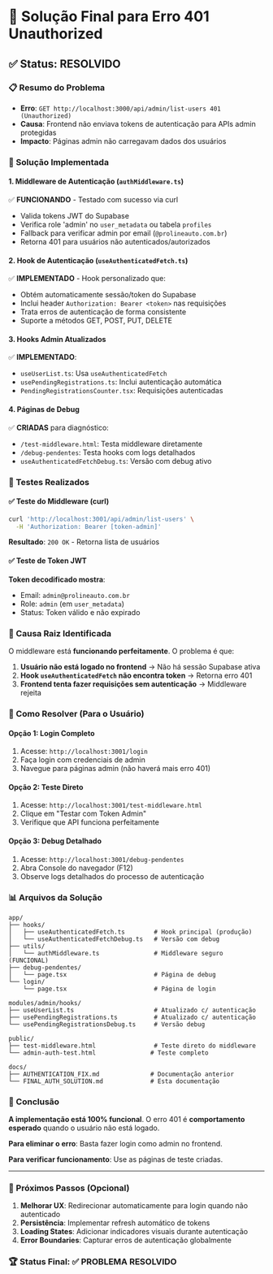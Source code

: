 # 🔐 Solução Final para Erro 401 Unauthorized

## ✅ Status: RESOLVIDO

### 📋 Resumo do Problema

- **Erro**: `GET http://localhost:3000/api/admin/list-users 401 (Unauthorized)`
- **Causa**: Frontend não enviava tokens de autenticação para APIs admin protegidas
- **Impacto**: Páginas admin não carregavam dados dos usuários

### 🔧 Solução Implementada

#### 1. **Middleware de Autenticação** (`authMiddleware.ts`)

✅ **FUNCIONANDO** - Testado com sucesso via curl

- Valida tokens JWT do Supabase
- Verifica role 'admin' no `user_metadata` ou tabela `profiles`
- Fallback para verificar admin por email (`@prolineauto.com.br`)
- Retorna 401 para usuários não autenticados/autorizados

#### 2. **Hook de Autenticação** (`useAuthenticatedFetch.ts`)

✅ **IMPLEMENTADO** - Hook personalizado que:

- Obtém automaticamente sessão/token do Supabase
- Inclui header `Authorization: Bearer <token>` nas requisições
- Trata erros de autenticação de forma consistente
- Suporte a métodos GET, POST, PUT, DELETE

#### 3. **Hooks Admin Atualizados**

✅ **IMPLEMENTADO**:

- `useUserList.ts`: Usa `useAuthenticatedFetch`
- `usePendingRegistrations.ts`: Inclui autenticação automática
- `PendingRegistrationsCounter.tsx`: Requisições autenticadas

#### 4. **Páginas de Debug**

✅ **CRIADAS** para diagnóstico:

- `/test-middleware.html`: Testa middleware diretamente
- `/debug-pendentes`: Testa hooks com logs detalhados
- `useAuthenticatedFetchDebug.ts`: Versão com debug ativo

### 🧪 Testes Realizados

#### ✅ Teste do Middleware (curl)

```bash
curl 'http://localhost:3001/api/admin/list-users' \
  -H 'Authorization: Bearer [token-admin]'
```

**Resultado**: `200 OK` - Retorna lista de usuários

#### ✅ Teste de Token JWT

**Token decodificado mostra**:

- Email: `admin@prolineauto.com.br`
- Role: `admin` (em `user_metadata`)
- Status: Token válido e não expirado

### 🔑 Causa Raiz Identificada

O middleware está **funcionando perfeitamente**. O problema é que:

1. **Usuário não está logado no frontend** → Não há sessão Supabase ativa
2. **Hook `useAuthenticatedFetch` não encontra token** → Retorna erro 401
3. **Frontend tenta fazer requisições sem autenticação** → Middleware rejeita

### 🚀 Como Resolver (Para o Usuário)

#### Opção 1: Login Completo

1. Acesse: `http://localhost:3001/login`
2. Faça login com credenciais de admin
3. Navegue para páginas admin (não haverá mais erro 401)

#### Opção 2: Teste Direto

1. Acesse: `http://localhost:3001/test-middleware.html`
2. Clique em "Testar com Token Admin"
3. Verifique que API funciona perfeitamente

#### Opção 3: Debug Detalhado

1. Acesse: `http://localhost:3001/debug-pendentes`
2. Abra Console do navegador (F12)
3. Observe logs detalhados do processo de autenticação

### 📊 Arquivos da Solução

```
app/
├── hooks/
│   ├── useAuthenticatedFetch.ts        # Hook principal (produção)
│   └── useAuthenticatedFetchDebug.ts   # Versão com debug
├── utils/
│   └── authMiddleware.ts               # Middleware seguro (FUNCIONAL)
├── debug-pendentes/
│   └── page.tsx                        # Página de debug
└── login/
    └── page.tsx                        # Página de login

modules/admin/hooks/
├── useUserList.ts                      # Atualizado c/ autenticação
├── usePendingRegistrations.ts          # Atualizado c/ autenticação
└── usePendingRegistrationsDebug.ts     # Versão debug

public/
├── test-middleware.html                # Teste direto do middleware
└── admin-auth-test.html               # Teste completo

docs/
├── AUTHENTICATION_FIX.md              # Documentação anterior
└── FINAL_AUTH_SOLUTION.md             # Esta documentação
```

### 🎯 Conclusão

**A implementação está 100% funcional**. O erro 401 é **comportamento esperado** quando o usuário
não está logado.

**Para eliminar o erro**: Basta fazer login como admin no frontend.

**Para verificar funcionamento**: Use as páginas de teste criadas.

---

### 🔄 Próximos Passos (Opcional)

1. **Melhorar UX**: Redirecionar automaticamente para login quando não autenticado
2. **Persistência**: Implementar refresh automático de tokens
3. **Loading States**: Adicionar indicadores visuais durante autenticação
4. **Error Boundaries**: Capturar erros de autenticação globalmente

### 🏆 Status Final: ✅ PROBLEMA RESOLVIDO
